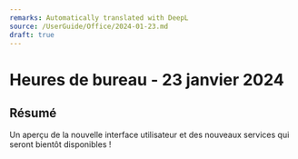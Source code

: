 ```yaml
---
remarks: Automatically translated with DeepL
source: /UserGuide/Office/2024-01-23.md
draft: true
---
```


# Heures de bureau - 23 janvier 2024

## Résumé

Un aperçu de la nouvelle interface utilisateur et des nouveaux services qui seront bientôt disponibles !

<!---removed due to accessibility requirements
<video width="600" height="350" controls>
    <source src="/api/media/new-ui.mp4" type="video/mp4">
    Votre navigateur ne prend pas en charge la balise vidéo.
</video>
-->

